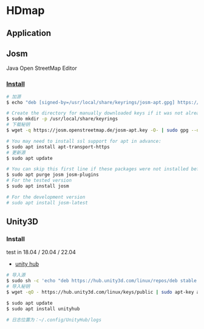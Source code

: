 # HDmap

## Application

## Josm

Java Open StreetMap Editor

### [Install](https://josm.openstreetmap.de/wiki/Download#Ubuntu)

```bash
# 加源
$ echo "deb [signed-by=/usr/local/share/keyrings/josm-apt.gpg] https://josm.openstreetmap.de/apt $(lsb_release -sc) universe" | sudo tee /etc/apt/sources.list.d/josm.list > /dev/null

# Create the directory for manually downloaded keys if it was not already created
$ sudo mkdir -p /usr/local/share/keyrings
# 下载秘钥
$ wget -q https://josm.openstreetmap.de/josm-apt.key -O- | sudo gpg --dearmor -o /usr/local/share/keyrings/josm-apt.gpg

# You may need to install ssl support for apt in advance:
$ sudo apt install apt-transport-https
# 更新源
$ sudo apt update

# You can skip this first line if these packages were not installed before.
$ sudo apt purge josm josm-plugins
# For the tested version
$ sudo apt install josm

# For the development version
# sudo apt install josm-latest
```

## Unity3D

### Install

test in 18.04 / 20.04 / 22.04

- [unity hub](https://docs.unity3d.com/hub/manual/InstallHub.html#install-hub-linux)

```bash
# 导入源
$ sudo sh -c 'echo "deb https://hub.unity3d.com/linux/repos/deb stable main" > /etc/apt/sources.list.d/unityhub.list'
# 导入秘钥
$ wget -qO - https://hub.unity3d.com/linux/keys/public | sudo apt-key add -

$ sudo apt update
$ sudo apt install unityhub

# 日志位置为：~/.config/UnityHub/logs
```
